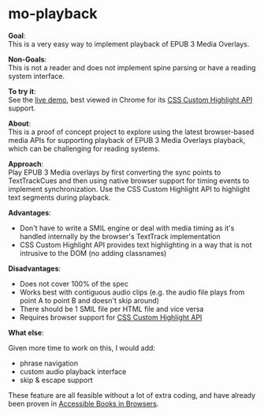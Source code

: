 # mo-playback

**Goal**:  
This is a very easy way to implement playback of EPUB 3 Media Overlays.

**Non-Goals**:  
This is not a reader and does not implement spine parsing or have a reading system interface.

**To try it**:  
See the [live demo](https://marisademeglio.github.io/mo-player), best viewed in Chrome for its [CSS Custom Highlight API](https://caniuse.com/mdn-api_highlight_has) support.  

**About**:  
This is a proof of concept project to explore using the latest browser-based media APIs for supporting playback of EPUB 3 Media Overlays playback, which can be challenging for reading systems.

**Approach**:  
Play EPUB 3 Media overlays by first converting the sync points to TextTrackCues and then using native browser support for timing events to implement synchronization. Use the CSS Custom Highlight API to highlight text segments during playback. 

**Advantages**:  
* Don't have to write a SMIL engine or deal with media timing as it's handled internally by the browser's TextTrack implementation
* CSS Custom Highlight API provides text highlighting in a way that is not intrusive to the DOM (no adding classnames)

**Disadvantages**:  
* Does not cover 100% of the spec
* Works best with contiguous audio clips (e.g. the audio file plays from point A to point B and doesn't skip around)
* There should be 1 SMIL file per HTML file and vice versa
* Requires browser support for [CSS Custom Highlight API](https://caniuse.com/mdn-api_highlight_has)

**What else**:

Given more time to work on this, I would add:

* phrase navigation
* custom audio playback interface
* skip & escape support

These feature are all feasible without a lot of extra coding, and have already been proven in [Accessible Books in Browsers](https://daisy.github.io/accessible-books-in-browsers/demos/moby-dick/chapter_001.html).
